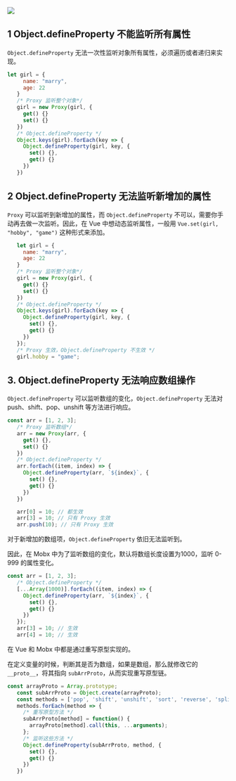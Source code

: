 ![](https://mmbiz.qpic.cn/mmbiz_png/VgnGRVJVoHFMTibiazjk7P11OFXrh6W9WHeMicTDC4F0rRUiaiaJNhic58CaJmlqgBtlu3VhrpQAB0hkAlWtuoBKhWJA/640?wx_fmt=png&tp=webp&wxfrom=5&wx_lazy=1&wx_co=1)

## 1  Object.defineProperty 不能监听所有属性

`Object.defineProperty` 无法一次性监听对象所有属性，必须遍历或者递归来实现。

```js
let girl = {
     name: "marry",
     age: 22
   }
   /* Proxy 监听整个对象*/
   girl = new Proxy(girl, {
     get() {}
     set() {}
   })
   /* Object.defineProperty */
   Object.keys(girl).forEach(key => {
     Object.defineProperty(girl, key, {
       set() {},
       get() {}
     })
   })
```

## 2 Object.defineProperty 无法监听新增加的属性

`Proxy` 可以监听到新增加的属性，而 `Object.defineProperty` 不可以，需要你手动再去做一次监听。因此，在 Vue 中想动态监听属性，一般用 `Vue.set(girl, "hobby", "game")` 这种形式来添加。

```js
   let girl = {
     name: "marry",
     age: 22
   }
   /* Proxy 监听整个对象*/
   girl = new Proxy(girl, {
     get() {}
     set() {}
   })
   /* Object.defineProperty */
   Object.keys(girl).forEach(key => {
     Object.defineProperty(girl, key, {
       set() {},
       get() {}
     })
   });
   /* Proxy 生效，Object.defineProperty 不生效 */
   girl.hobby = "game"; 
```



## 3. Object.defineProperty 无法响应数组操作

`Object.defineProperty` 可以监听数组的变化，`Object.defineProperty` 无法对 push、shift、pop、unshift 等方法进行响应。

```js
const arr = [1, 2, 3];
   /* Proxy 监听数组*/
   arr = new Proxy(arr, {
     get() {},
     set() {}
   })
   /* Object.defineProperty */
   arr.forEach((item, index) => {
     Object.defineProperty(arr, `${index}`, {
       set() {},
       get() {}
     })
   })

   arr[0] = 10; // 都生效
   arr[3] = 10; // 只有 Proxy 生效
   arr.push(10); // 只有 Proxy 生效
```

对于新增加的数组项，`Object.defineProperty` 依旧无法监听到。

因此，在 Mobx 中为了监听数组的变化，默认将数组长度设置为1000，监听 0-999 的属性变化。

```js
const arr = [1, 2, 3];
   /* Object.defineProperty */
   [...Array(1000)].forEach((item, index) => {
     Object.defineProperty(arr, `${index}`, {
       set() {},
       get() {}
     })
   });
   arr[3] = 10; // 生效
   arr[4] = 10; // 生效
```

在 Vue 和 Mobx 中都是通过重写原型实现的。

在定义变量的时候，判断其是否为数组，如果是数组，那么就修改它的 `__proto__`，将其指向 `subArrProto`，从而实现重写原型链。

```js
const arrayProto = Array.prototype;
   const subArrProto = Object.create(arrayProto);
   const methods = ['pop', 'shift', 'unshift', 'sort', 'reverse', 'splice', 'push'];
   methods.forEach(method => {
     /* 重写原型方法 */
     subArrProto[method] = function() {
       arrayProto[method].call(this, ...arguments);
     };
     /* 监听这些方法 */
     Object.defineProperty(subArrProto, method, {
       set() {},
       get() {}
     })
   })
```
